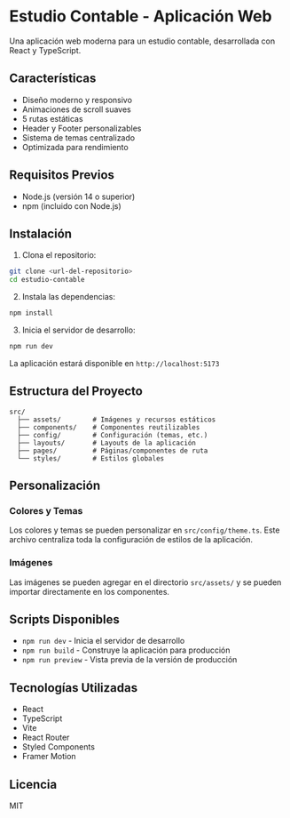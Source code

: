 # Estudio Contable - Aplicación Web

Una aplicación web moderna para un estudio contable, desarrollada con React y TypeScript.

## Características

- Diseño moderno y responsivo
- Animaciones de scroll suaves
- 5 rutas estáticas
- Header y Footer personalizables
- Sistema de temas centralizado
- Optimizada para rendimiento

## Requisitos Previos

- Node.js (versión 14 o superior)
- npm (incluido con Node.js)

## Instalación

1. Clona el repositorio:
```bash
git clone <url-del-repositorio>
cd estudio-contable
```

2. Instala las dependencias:
```bash
npm install
```

3. Inicia el servidor de desarrollo:
```bash
npm run dev
```

La aplicación estará disponible en `http://localhost:5173`

## Estructura del Proyecto

```
src/
  ├── assets/        # Imágenes y recursos estáticos
  ├── components/    # Componentes reutilizables
  ├── config/        # Configuración (temas, etc.)
  ├── layouts/       # Layouts de la aplicación
  ├── pages/         # Páginas/componentes de ruta
  └── styles/        # Estilos globales
```

## Personalización

### Colores y Temas

Los colores y temas se pueden personalizar en `src/config/theme.ts`. Este archivo centraliza toda la configuración de estilos de la aplicación.

### Imágenes

Las imágenes se pueden agregar en el directorio `src/assets/` y se pueden importar directamente en los componentes.

## Scripts Disponibles

- `npm run dev` - Inicia el servidor de desarrollo
- `npm run build` - Construye la aplicación para producción
- `npm run preview` - Vista previa de la versión de producción

## Tecnologías Utilizadas

- React
- TypeScript
- Vite
- React Router
- Styled Components
- Framer Motion

## Licencia

MIT
